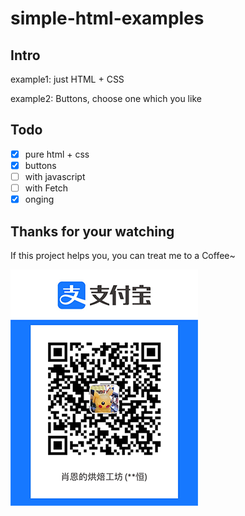 # simple-html-examples

## Intro

example1: just HTML + CSS 

example2: Buttons, choose one which you like

## Todo

* [x] pure html + css
* [x] buttons
* [ ] with javascript
* [ ] with Fetch
* [x] onging

## Thanks for your watching

If this project helps you, you can treat me to a Coffee~

![ali](https://raw.githubusercontent.com/WooZH/simple-html-examples/main/alipay-code.png)
